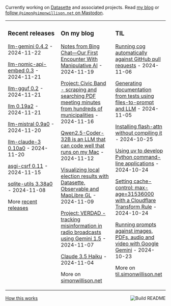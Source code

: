 Currently working on [Datasette](https://datasette.io/) and associated projects. Read [my blog](https://simonwillison.net/) or <a href="https://fedi.simonwillison.net/@simon">follow `@simon@simonwillison.net` on Mastodon</a>.

<table><tr><td valign="top" width="33%">

### Recent releases
<!-- recent_releases starts -->
[llm-gemini 0.4.2](https://github.com/simonw/llm-gemini/releases/tag/0.4.2) - 2024-11-22

[llm-nomic-api-embed 0.3](https://github.com/simonw/llm-nomic-api-embed/releases/tag/0.3) - 2024-11-21

[llm-gguf 0.2](https://github.com/simonw/llm-gguf/releases/tag/0.2) - 2024-11-21

[llm 0.19a2](https://github.com/simonw/llm/releases/tag/0.19a2) - 2024-11-21

[llm-mistral 0.9a0](https://github.com/simonw/llm-mistral/releases/tag/0.9a0) - 2024-11-20

[llm-claude-3 0.10a0](https://github.com/simonw/llm-claude-3/releases/tag/0.10a0) - 2024-11-20

[asgi-csrf 0.11](https://github.com/simonw/asgi-csrf/releases/tag/0.11) - 2024-11-15

[sqlite-utils 3.38a0](https://github.com/simonw/sqlite-utils/releases/tag/3.38a0) - 2024-11-08
<!-- recent_releases ends -->
More [recent releases](https://github.com/simonw/simonw/blob/main/releases.md)
</td><td valign="top" width="34%">

### On my blog
<!-- blog starts -->
[Notes from Bing Chat—Our First Encounter With Manipulative AI](https://simonwillison.net/2024/Nov/19/notes-from-bing-chat/) - 2024-11-19

[Project: Civic Band - scraping and searching PDF meeting minutes from hundreds of municipalities](https://simonwillison.net/2024/Nov/16/civic-band/) - 2024-11-16

[Qwen2.5-Coder-32B is an LLM that can code well that runs on my Mac](https://simonwillison.net/2024/Nov/12/qwen25-coder/) - 2024-11-12

[Visualizing local election results with Datasette, Observable and MapLibre GL](https://simonwillison.net/2024/Nov/9/visualizing-local-election-results/) - 2024-11-09

[Project: VERDAD - tracking misinformation in radio broadcasts using Gemini 1.5](https://simonwillison.net/2024/Nov/7/project-verdad/) - 2024-11-07

[Claude 3.5 Haiku](https://simonwillison.net/2024/Nov/4/haiku/) - 2024-11-04
<!-- blog ends -->
More on [simonwillison.net](https://simonwillison.net/)
</td><td valign="top" width="33%">

### TIL
<!-- tils starts -->
[Running cog automatically against GitHub pull requests](https://til.simonwillison.net/github-actions/cog) - 2024-11-06

[Generating documentation from tests using files-to-prompt and LLM](https://til.simonwillison.net/llms/docs-from-tests) - 2024-11-05

[Installing flash-attn without compiling it](https://til.simonwillison.net/python/installing-flash-attention) - 2024-10-25

[Using uv to develop Python command-line applications](https://til.simonwillison.net/python/uv-cli-apps) - 2024-10-24

[Setting cache-control: max-age=31536000 with a Cloudflare Transform Rule](https://til.simonwillison.net/cloudflare/cache-control-transform-rule) - 2024-10-24

[Running prompts against images, PDFs, audio and video with Google Gemini](https://til.simonwillison.net/llms/prompt-gemini) - 2024-10-23
<!-- tils ends -->
More on [til.simonwillison.net](https://til.simonwillison.net/)
</td></tr></table>

<a href="https://github.com/simonw/simonw/actions"><img src="https://github.com/simonw/simonw/workflows/Build%20README/badge.svg" align="right" alt="Build README"></a> <a href="https://simonwillison.net/2020/Jul/10/self-updating-profile-readme/">How this works</a>
